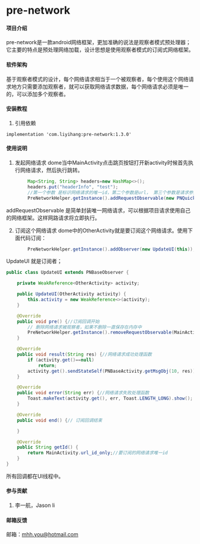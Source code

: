 # pre-network

#### 项目介绍
pre-network是一款android网络框架，更加准确的说法是观察者模式预处理器；它主要的特点是预处理网络加载，设计思想是使用观察者模式的订阅式网络框架。


#### 软件架构
基于观察者模式的设计，每个网络请求相当于一个被观察者，每个使用这个网络请求地方只需要添加观察者，就可以获取网络请求数据，每个网络请求必须是唯一的，可以添加多个观察者。


#### 安装教程

1. 引用依赖
```
implementation 'com.liyihang:pre-network:1.3.0'
```



#### 使用说明

1. 发起网络请求
dome当中MainActivity点击跳页按钮打开新activity时候首先执行网络请求，然后执行跳转。

```java
        Map<String, String> headers=new HashMap<>();
        headers.put("headerInfo", "test");
		//第一个参数 是标识网络请求的唯一id，第二个参数是url， 第三个参数是请求参数，第四个参数是请求头部，第五个参数是请求方式。
        PreNetworkHelper.getInstance().addRequestObservable(new PNQuickRequest(url_id_only, "https://blog.csdn.net/mhhyoucom/","name=liyihang&age=18", headers, "GET"));
```

addRequestObservable 是简单封装唯一网络请求，可以根据项目请求使用自己的网络框架。这样网路请求将立即执行。


2. 订阅这个网络请求
dome中的OtherActivity就是要订阅这个网络请求。使用下面代码订阅：
```java
        PreNetworkHelper.getInstance().addObserver(new UpdateUI(this));
```

UpdateUI 就是订阅者；

```java
public class UpdateUI extends PNBaseObserver {

    private WeakReference<OtherActivity> activity;

    public UpdateUI(OtherActivity activity) {
        this.activity = new WeakReference<>(activity);
    }

    @Override
    public void pre() {//订阅回调开始
        // 删除网络请求被观察者，如果不删除一直保存在内存中
        PreNetworkHelper.getInstance().removeRequestObservable(MainActivity.url_id_only);
    }

    @Override
    public void result(String res) {//网络请求成功处理函数
        if (activity.get()==null)
            return;
        activity.get().sendStateSelf(PNBaseActivity.getMsgObj(10, res));
    }

    @Override
    public void error(String err) {//网络请求失败处理函数
        Toast.makeText(activity.get(), err, Toast.LENGTH_LONG).show();
    }

    @Override
    public void end() {// 订阅回调结束

    }

    @Override
    public String getId() {
        return MainActivity.url_id_only;//要订阅的网络请求唯一id
    }
}
```

所有回调都在UI线程中。




#### 参与贡献

1. 李一航，Jason li


#### 邮箱反馈

邮箱：mhh.you@hotmail.com